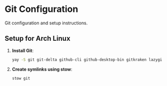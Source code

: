 # Git Configuration

Git configuration and setup instructions.

## Setup for Arch Linux

1. **Install Git**:

   ```bash
   yay -S git git-delta github-cli github-desktop-bin gitkraken lazygit
   ```

2. **Create symlinks using stow**:

   ```bash
   stow git
   ```
